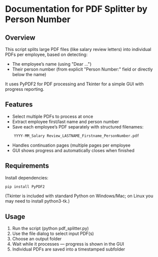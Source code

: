 # Documentation for PDF Splitter by Person Number

## Overview

This script splits large PDF files (like salary review letters) into individual PDFs per employee, based on detecting:

- The employee’s name (using "Dear ...")
- Their person number (from explicit "Person Number:" field or directly below the name)

It uses PyPDF2 for PDF processing and Tkinter for a simple GUI with progress reporting.

## Features

- Select multiple PDFs to process at once
- Extract employee first/last name and person number
- Save each employee’s PDF separately with structured filenames:

```py
	YYYY-MM_Salary Review_LASTNAME_Firstname_PersonNumber.pdf
```

- Handles continuation pages (multiple pages per employee
- GUI shows progress and automatically closes when finished

## Requirements
Install dependencies:

```bash
pip install PyPDF2
```
(Tkinter is included with standard Python on Windows/Mac; on Linux you may need to install python3-tk.)

## Usage

1. Run the script (python pdf_splitter.py)
2. Use the file dialog to select input PDF(s)
3. Choose an output folder
4. Wait while it processes — progress is shown in the GUI
5. Individual PDFs are saved into a timestamped subfolder